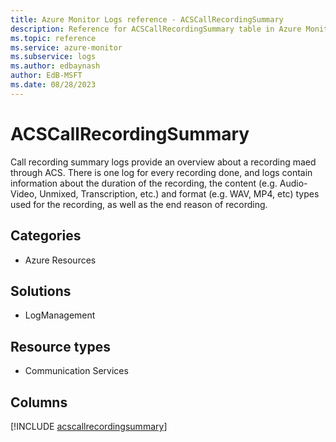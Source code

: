 ```yaml
---
title: Azure Monitor Logs reference - ACSCallRecordingSummary
description: Reference for ACSCallRecordingSummary table in Azure Monitor Logs.
ms.topic: reference
ms.service: azure-monitor
ms.subservice: logs
ms.author: edbaynash
author: EdB-MSFT
ms.date: 08/28/2023
---
```


# ACSCallRecordingSummary

Call recording summary logs provide an overview about a recording maed through ACS. There is one log for every recording done, and logs contain information about the duration of the recording, the content (e.g. Audio-Video, Unmixed, Transcription, etc.) and format (e.g. WAV, MP4, etc) types used for the recording, as well as the end reason of recording.

## Categories

- Azure Resources
## Solutions

- LogManagement
## Resource types

- Communication Services

            


## Columns
  
[!INCLUDE [acscallrecordingsummary](../includes/acscallrecordingsummary-include.md)]
